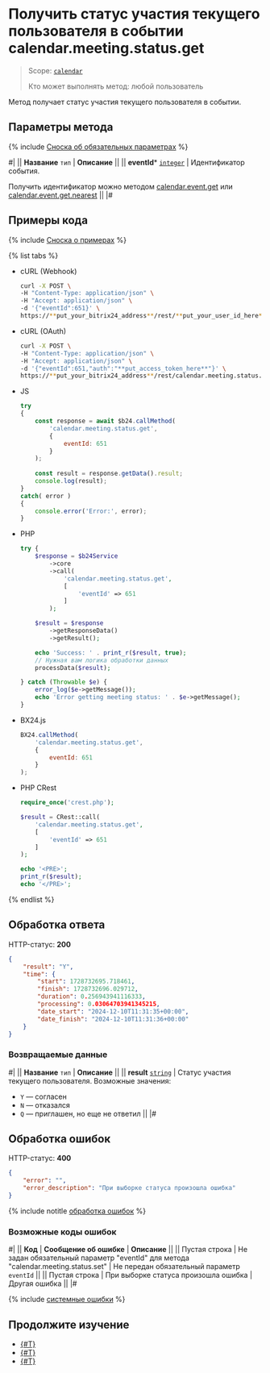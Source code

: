 # Получить статус участия текущего пользователя в событии calendar.meeting.status.get

> Scope: [`calendar`](../../scopes/permissions.md)
>
> Кто может выполнять метод: любой пользователь

Метод получает статус участия текущего пользователя в событии.

## Параметры метода

{% include [Сноска об обязательных параметрах](../../../_includes/required.md) %}

#|
|| **Название**
`тип` | **Описание** ||
|| **eventId***
[`integer`](../../data-types.md) | Идентификатор события.

Получить идентификатор можно методом [calendar.event.get](./calendar-event-get.md) или [calendar.event.get.nearest](./calendar-event-get-nearest.md) ||
|#

## Примеры кода

{% include [Сноска о примерах](../../../_includes/examples.md) %}

{% list tabs %}

- cURL (Webhook)

    ```bash
    curl -X POST \
    -H "Content-Type: application/json" \
    -H "Accept: application/json" \
    -d '{"eventId":651}' \
    https://**put_your_bitrix24_address**/rest/**put_your_user_id_here**/**put_your_webbhook_here**/calendar.meeting.status.get
    ```

- cURL (OAuth)

    ```bash
    curl -X POST \
    -H "Content-Type: application/json" \
    -H "Accept: application/json" \
    -d '{"eventId":651,"auth":"**put_access_token_here**"}' \
    https://**put_your_bitrix24_address**/rest/calendar.meeting.status.get
    ```

- JS


    ```js
    try
    {
    	const response = await $b24.callMethod(
    		'calendar.meeting.status.get',
    		{
    			eventId: 651
    		}
    	);
    	
    	const result = response.getData().result;
    	console.log(result);
    }
    catch( error )
    {
    	console.error('Error:', error);
    }
    ```

- PHP


    ```php
    try {
        $response = $b24Service
            ->core
            ->call(
                'calendar.meeting.status.get',
                [
                    'eventId' => 651
                ]
            );
    
        $result = $response
            ->getResponseData()
            ->getResult();
    
        echo 'Success: ' . print_r($result, true);
        // Нужная вам логика обработки данных
        processData($result);
    
    } catch (Throwable $e) {
        error_log($e->getMessage());
        echo 'Error getting meeting status: ' . $e->getMessage();
    }
    ```

- BX24.js

    ```js
    BX24.callMethod(
        'calendar.meeting.status.get',
        {
            eventId: 651
        }
    );
    ```

- PHP CRest

    ```php
    require_once('crest.php');

    $result = CRest::call(
        'calendar.meeting.status.get',
        [
            'eventId' => 651
        ]
    );

    echo '<PRE>';
    print_r($result);
    echo '</PRE>';
    ```

{% endlist %}

## Обработка ответа

HTTP-статус: **200**

```json
{
    "result": "Y",
    "time": {
        "start": 1728732695.718461,
        "finish": 1728732696.029712,
        "duration": 0.256943941116333,
        "processing": 0.03064703941345215,
        "date_start": "2024-12-10T11:31:35+00:00",
        "date_finish": "2024-12-10T11:31:36+00:00"
    }
}
```

### Возвращаемые данные

#|
|| **Название**
`тип` | **Описание** ||
|| **result**
[`string`](../../data-types.md) | Статус участия текущего пользователя. Возможные значения:
- `Y` — согласен
- `N` — отказался
- `Q` — приглашен, но еще не ответил
 ||
|#

## Обработка ошибок

HTTP-статус: **400**

```json
{
    "error": "",
    "error_description": "При выборке статуса произошла ошибка"
}
```

{% include notitle [обработка ошибок](../../../_includes/error-info.md) %}

### Возможные коды ошибок

#|
|| **Код** | **Сообщение об ошибке** | **Описание** ||
|| Пустая строка | Не задан обязательный параметр "eventId" для метода "calendar.meeting.status.set" | Не передан обязательный параметр `eventId` ||
|| Пустая строка | При выборке статуса произошла ошибка | Другая ошибка ||
|#

{% include [системные ошибки](../../../_includes/system-errors.md) %}

## Продолжите изучение 

- [{#T}](./index.md)
- [{#T}](./calendar-meeting-status-set.md)
- [{#T}](./calendar-accessibility-get.md)